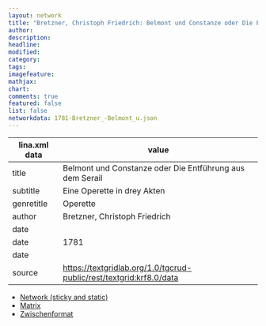 ```yaml
---
layout: network
title: "Bretzner, Christoph Friedrich: Belmont und Constanze oder Die Entführung aus dem Serail (1781)"
author:
description:
headline:
modified:
category:
tags:
imagefeature: 
mathjax: 
chart: 
comments: true
featured: false
list: false
networkdata: 1781-Bretzner_-Belmont_u.json
---
```

lina.xml data  | value
------------- | -------------
title|Belmont und Constanze oder Die Entführung aus dem Serail
subtitle|Eine Operette in drey Akten
genretitle|Operette
author|Bretzner, Christoph Friedrich
date|
date|1781
date|
source|https://textgridlab.org/1.0/tgcrud-public/rest/textgrid:krf8.0/data


* [Network (sticky and static)](/network339)
* [Matrix](/matrix339)
* [Zwischenformat](/lina339 )
